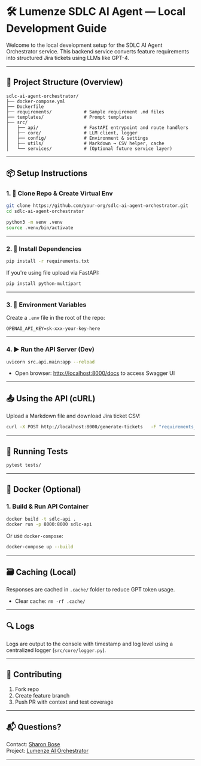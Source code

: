# 🛠️ Lumenze SDLC AI Agent — Local Development Guide

Welcome to the local development setup for the SDLC AI Agent Orchestrator service. This backend service converts feature requirements into structured Jira tickets using LLMs like GPT-4.

---

## 🚀 Project Structure (Overview)

```
sdlc-ai-agent-orchestrator/
├── docker-compose.yml
├── Dockerfile
├── requirements/            # Sample requirement .md files
├── templates/               # Prompt templates
├── src/
│   ├── api/                 # FastAPI entrypoint and route handlers
│   ├── core/                # LLM client, logger
│   ├── config/              # Environment & settings
│   ├── utils/               # Markdown → CSV helper, cache
│   └── services/            # (Optional future service layer)
```

---

## 📦 Setup Instructions

### 1. 🔁 Clone Repo & Create Virtual Env

```bash
git clone https://github.com/your-org/sdlc-ai-agent-orchestrator.git
cd sdlc-ai-agent-orchestrator

python3 -m venv .venv
source .venv/bin/activate
```

---

### 2. 📄 Install Dependencies

```bash
pip install -r requirements.txt
```

If you're using file upload via FastAPI:
```bash
pip install python-multipart
```

---

### 3. 🔐 Environment Variables

Create a `.env` file in the root of the repo:

```dotenv
OPENAI_API_KEY=sk-xxx-your-key-here
```

---

### 4. ▶️ Run the API Server (Dev)

```bash
uvicorn src.api.main:app --reload
```

- Open browser: [http://localhost:8000/docs](http://localhost:8000/docs) to access Swagger UI

---

## 📤 Using the API (cURL)

Upload a Markdown file and download Jira ticket CSV:

```bash
curl -X POST http://localhost:8000/generate-tickets   -F "requirements_file=@requirements/samples/login_dashboard.md"   --output generated_tickets.csv
```

---

## 🧪 Running Tests

```bash
pytest tests/
```

---

## 🐳 Docker (Optional)

### 1. Build & Run API Container

```bash
docker build -t sdlc-api .
docker run -p 8000:8000 sdlc-api
```

Or use `docker-compose`:

```bash
docker-compose up --build
```

---

## 🗃️ Caching (Local)

Responses are cached in `.cache/` folder to reduce GPT token usage.

- Clear cache: `rm -rf .cache/`

---

## 🔍 Logs

Logs are output to the console with timestamp and log level using a centralized logger (`src/core/logger.py`).

---

## 🤝 Contributing

1. Fork repo
2. Create feature branch
3. Push PR with context and test coverage

---

## 📬 Questions?

Contact: [Sharon Bose](mailto:bose@lumenze.com)  
Project: [Lumenze AI Orchestrator](https://github.com/your-org/sdlc-ai-agent-orchestrator)

---